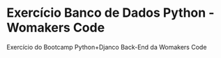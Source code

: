 # Exercício Banco de Dados Python - Womakers Code

Exercício do Bootcamp Python+Djanco Back-End da Womakers Code